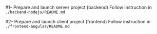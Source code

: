 #1- Prepare and launch server project (backend)
 Follow instruction in `./backend-nodejs/README.md`
 
#2- Prepare and launch client project (frontend)
Follow instruction in `./frontend-angular/README.md`

